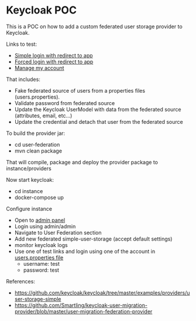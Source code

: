 # Keycloak POC

This is a POC on how to add a custom federated user storage provider to Keycloak.

Links to test:
 * [Simple login with redirect to app](http://localhost:8080/auth/realms/WADA/protocol/openid-connect/auth?client_id=wada-oidc-client&scope=oidc&response_type=token)
 * [Forced login with redirect to app](http://localhost:8080/auth/realms/WADA/protocol/openid-connect/auth?client_id=wada-oidc-client&scope=oidc&response_type=token&prompt=login)
 * [Manage my account](http://localhost:8080/auth/realms/WADA/account)

That includes:
 * Fake federated source of users from a properties files (users.properties).
 * Validate password from federated source
 * Update the Keycloak UserModel with data from the federated source (attributes, email, etc...)
 * Update the credential and detach that user from the federated source

To build the provider jar:
  - cd user-federation
  - mvn clean package
  
That will compile, package and deploy the provider package to instance/providers

Now start keycloak:
  - cd instance
  - docker-compose up

Configure instance
- Open to [admin panel](http://localhost:8080/)
- Login using admin/admin
- Navigate to User Federation section
- Add new federated simple-user-storage (accept default settings)
- monitor keycloak logs
- Use one of test links and login using one of the account in [users.properties file](user-federations/src/main/resources/users.properties)
  - username: test
  - password: test

References:
- https://github.com/keycloak/keycloak/tree/master/examples/providers/user-storage-simple
- https://github.com/Smartling/keycloak-user-migration-provider/blob/master/user-migration-federation-provider